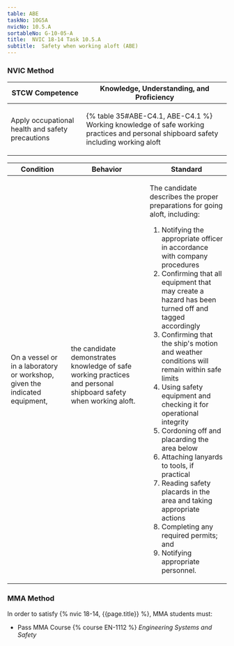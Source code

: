 ```yaml
---
table: ABE
taskNo: 10G5A
nvicNo: 10.5.A 
sortableNo: G-10-05-A
title:  NVIC 18-14 Task 10.5.A 
subtitle:  Safety when working aloft (ABE)
---
```






### NVIC Method

<a style="display:none;" onclick="togglevisibility('nvic_methods')" >Show NVIC method.</a>

<div id='nvic_methods' class='show'>

<table>
<thead>
<tr>
<th class='forty'> STCW Competence </th>
<th class='sixty'> Knowledge, Understanding, and Proficiency </th>
</tr>
</thead>

<tbody>
<tr><td markdown='1'>

Apply occupational health and safety precautions

</td><td markdown='1'>

{% table 35#ABE-C4.1, ABE-C4.1 %} Working knowledge of safe working practices and personal shipboard safety including working aloft

</td></tr>


</tbody>
</table>


<table>
<thead>
<tr><th class='twenty'>  Condition </th><th class='twenty'> Behavior </th><th  class='sixty'>Standard </th></tr>
</thead>
<tbody >



<tr><td markdown='1'>

On a vessel or in a laboratory or workshop, given the indicated equipment,

</td><td markdown='1'>

the candidate demonstrates knowledge of safe working practices and personal shipboard safety when working aloft.

<br>

<div class="tooltip" markdown='1'>



</div>


</td><td markdown='1'>

The candidate describes the proper preparations for going aloft, including: 

1. Notifying the appropriate officer in accordance with company procedures 
2. Confirming that all equipment that may create a hazard has been turned off and tagged accordingly
3. Confirming that the ship's motion and weather conditions will remain within safe limits
4. Using safety equipment and checking it for operational integrity
5. Cordoning off and placarding the area below
6. Attaching lanyards to tools, if practical
7. Reading safety placards in the area and taking appropriate actions
8. Completing any required permits; and 
9. Notifying appropriate personnel. 

</td></tr>
</tbody>
</table>
</div>


### MMA Method

In order to satisfy  {% nvic 18-14, {{page.title}}  %}, MMA students must:

* Pass MMA Course {% course EN-1112 %}  *Engineering Systems and Safety*